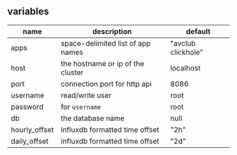 
## variables

| name          | description                       | default               |
| ------------- | --------------------------------- | --------------------- |
| apps          | space-delimited list of app names | "avclub clickhole"    |
| host          | the hostname or ip of the cluster | localhost             |
| port          | connection port for http api      | 8086                  |
| username      | read/write user                   | root                  |
| password      | for `username`                    | root                  |
| db            | the database name                 | null                  |
| hourly_offset | influxdb formatted time offset    | "2h"                  |
| daily_offset  | influxdb formatted time offset    | "2d"                  |
